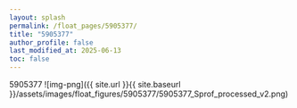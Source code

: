 ```yaml
---
layout: splash
permalink: /float_pages/5905377/
title: "5905377"
author_profile: false
last_modified_at: 2025-06-13
toc: false
---
```

 
5905377
![img-png]({{ site.url }}{{ site.baseurl }}/assets/images/float_figures/5905377/5905377_Sprof_processed_v2.png)